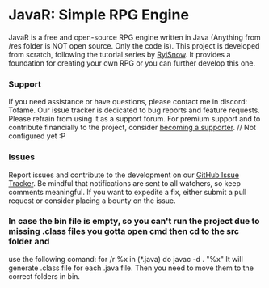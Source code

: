 # JavaR: Simple RPG Engine

JavaR is a free and open-source RPG engine written in Java (Anything from /res folder is NOT open source. Only the code is). This project is developed from scratch, following the tutorial series by [RyiSnow](https://www.youtube.com/@RyiSnow/featured). 
It provides a foundation for creating your own RPG or you can further develop this one.

### Support

If you need assistance or have questions, please contact me in discord: Tofame. 
Our issue tracker is dedicated to bug reports and feature requests. Please refrain from using it as a support forum.
For premium support and to contribute financially to the project, consider [becoming a supporter](#link-to-your-supporter-options). // Not configured yet :P

### Issues

Report issues and contribute to the development on our [GitHub Issue Tracker](https://github.com/Tofame/JavaR/issues). 
Be mindful that notifications are sent to all watchers, so keep comments meaningful. 
If you want to expedite a fix, either submit a pull request or consider placing a bounty on the issue.

### In case the bin file is empty, so you can't run the project due to missing .class files you gotta open cmd then cd to the src folder and
use the following comand:
for /r %x in (*.java) do javac -d . "%x"
It will generate .class file for each .java file. Then you need to move them to the correct folders in bin.

